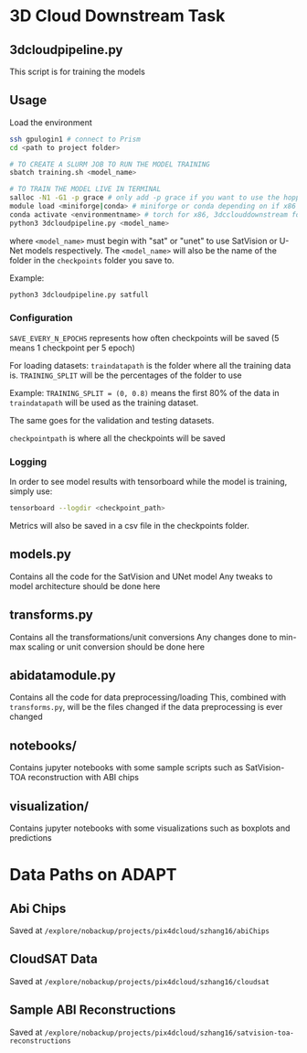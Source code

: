 # 3D Cloud Downstream Task

## 3dcloudpipeline.py
This script is for training the models

## Usage
Load the environment
```bash
ssh gpulogin1 # connect to Prism
cd <path to project folder>

# TO CREATE A SLURM JOB TO RUN THE MODEL TRAINING
sbatch training.sh <model_name>

# TO TRAIN THE MODEL LIVE IN TERMINAL
salloc -N1 -G1 -p grace # only add -p grace if you want to use the hopper arm nodes
module load <miniforge|conda> # miniforge or conda depending on if x86 vs arm
conda activate <environmentname> # torch for x86, 3dcclouddownstream for arm
python3 3dcloudpipeline.py <model_name>
```

where `<model_name>` must begin with "sat" or "unet" to use SatVision or U-Net models respectively.
The `<model_name>` will also be the name of the folder in the `checkpoints` folder you save to.

Example:
```bash
python3 3dcloudpipeline.py satfull
```

### Configuration

`SAVE_EVERY_N_EPOCHS` represents how often checkpoints will be saved (5 means 1 checkpoint per 5 epoch)

For loading datasets:
`traindatapath` is the folder where all the training data is.
`TRAINING_SPLIT` will be the percentages of the folder to use

Example:
`TRAINING_SPLIT = (0, 0.8)` means the first 80% of the data in `traindatapath` will be used as the training dataset.

The same goes for the validation and testing datasets.

`checkpointpath` is where all the checkpoints will be saved

### Logging

In order to see model results with tensorboard while the model is training, simply use:
```bash
tensorboard --logdir <checkpoint_path>
```
Metrics will also be saved in a csv file in the checkpoints folder.

## models.py
Contains all the code for the SatVision and UNet model
Any tweaks to model architecture should be done here

## transforms.py
Contains all the transformations/unit conversions
Any changes done to min-max scaling or unit conversion should be done here

## abidatamodule.py
Contains all the code for data preprocessing/loading
This, combined with `transforms.py`, will be the files changed if the data preprocessing is ever changed

## notebooks/
Contains jupyter notebooks with some sample scripts such as SatVision-TOA reconstruction with ABI chips

## visualization/
Contains jupyter notebooks with some visualizations such as boxplots and predictions

# Data Paths on ADAPT

## Abi Chips
Saved at `/explore/nobackup/projects/pix4dcloud/szhang16/abiChips`

## CloudSAT Data
Saved at `/explore/nobackup/projects/pix4dcloud/szhang16/cloudsat`

## Sample ABI Reconstructions
Saved at `/explore/nobackup/projects/pix4dcloud/szhang16/satvision-toa-reconstructions`
